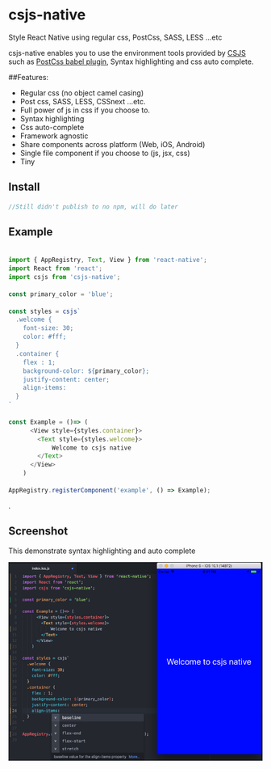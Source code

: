 # csjs-native
Style React Native  using regular css, PostCss, SASS, LESS ...etc

csjs-native enables you to use the environment tools provided by [CSJS](https://github.com/rtsao/csjs) such as [PostCss babel plugin](https://github.com/rtsao/babel-plugin-csjs-postcss), Syntax highlighting and css auto complete.

##Features:
- Regular css (no object camel casing)
- Post css, SASS, LESS, CSSnext ...etc.
- Full power of js in css if you choose to.
- Syntax highlighting
- Css auto-complete
- Framework agnostic 
- Share components across platform (Web, iOS, Android)
- Single file component if you choose to (js, jsx, css)
- Tiny  


## Install
```javascript 
//Still didn't publish to no npm, will do later
```

## Example

```javascript 

import { AppRegistry, Text, View } from 'react-native';
import React from 'react';
import csjs from 'csjs-native';

const primary_color = 'blue';

const styles = csjs`
  .welcome {
    font-size: 30;
    color: #fff;
  }
  .container {
    flex : 1;
    background-color: ${primary_color};
    justify-content: center;
    align-items:
  }
`

const Example = ()=> (
      <View style={styles.container}>
        <Text style={styles.welcome}>
            Welcome to csjs native
        </Text>
      </View>
    )

AppRegistry.registerComponent('example', () => Example);

```





.


## Screenshot
This demonstrate syntax highlighting and auto complete


![Component example](./docs/screenshot.png)
